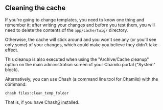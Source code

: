 ## Cleaning the cache

If you're going to change templates, you need to know one thing and remember it: after writing your changes and before you test them, you will need to delete the contents of the `app/cache/twig/` directory.

Otherwise, the cache will stick around and you won't see any (or you'll see only some) of your changes, which could make you believe they didn't take effect.

This cleanup is also executed when using the "Archive/Cache cleanup" option on the main administration screen of your Chamilo portal ("System" block).

Alternatively, you can use Chash (a command line tool for Chamilo) with the command:

```
chash files:clean_temp_folder
```

That is, if you have Chash[6] installed.

[6]: https://github.com/chamilo/chash
